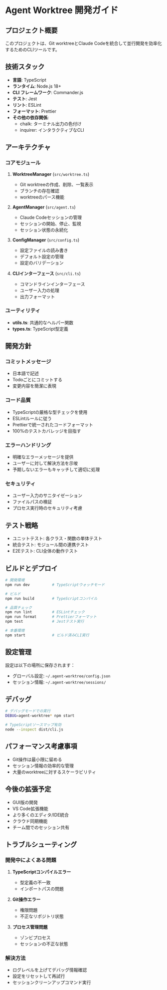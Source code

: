 # Agent Worktree 開発ガイド

## プロジェクト概要

このプロジェクトは、Git worktreeとClaude Codeを統合して並行開発を効率化するためのCLIツールです。

## 技術スタック

- **言語**: TypeScript
- **ランタイム**: Node.js 18+
- **CLI フレームワーク**: Commander.js
- **テスト**: Jest
- **リント**: ESLint
- **フォーマット**: Prettier
- **その他の依存関係**:
  - chalk: ターミナル出力の色付け
  - inquirer: インタラクティブなCLI

## アーキテクチャ

### コアモジュール

1. **WorktreeManager** (`src/worktree.ts`)
   - Git worktreeの作成、削除、一覧表示
   - ブランチの存在確認
   - worktreeのパース機能

2. **AgentManager** (`src/agent.ts`)
   - Claude Codeセッションの管理
   - セッションの開始、停止、監視
   - セッション状態の永続化

3. **ConfigManager** (`src/config.ts`)
   - 設定ファイルの読み書き
   - デフォルト設定の管理
   - 設定のバリデーション

4. **CLIインターフェース** (`src/cli.ts`)
   - コマンドラインインターフェース
   - ユーザー入力の処理
   - 出力フォーマット

### ユーティリティ

- **utils.ts**: 共通的なヘルパー関数
- **types.ts**: TypeScript型定義

## 開発方針

### コミットメッセージ

- 日本語で記述
- Todoごとにコミットする
- 変更内容を簡潔に表現

### コード品質

- TypeScriptの厳格な型チェックを使用
- ESLintルールに従う
- Prettierで統一されたコードフォーマット
- 100%のテストカバレッジを目指す

### エラーハンドリング

- 明確なエラーメッセージを提供
- ユーザーに対して解決方法を示唆
- 予期しないエラーもキャッチして適切に処理

### セキュリティ

- ユーザー入力のサニタイゼーション
- ファイルパスの検証
- プロセス実行時のセキュリティ考慮

## テスト戦略

- ユニットテスト: 各クラス・関数の単体テスト
- 統合テスト: モジュール間の連携テスト
- E2Eテスト: CLI全体の動作テスト

## ビルドとデプロイ

```bash
# 開発環境
npm run dev          # TypeScriptウォッチモード

# ビルド
npm run build        # TypeScriptコンパイル

# 品質チェック
npm run lint         # ESLintチェック
npm run format       # Prettierフォーマット
npm test             # Jestテスト実行

# 本番環境
npm start            # ビルド済みCLI実行
```

## 設定管理

設定は以下の場所に保存されます：
- グローバル設定: `~/.agent-worktree/config.json`
- セッション情報: `~/.agent-worktree/sessions/`

## デバッグ

```bash
# デバッグモードでの実行
DEBUG=agent-worktree* npm start

# TypeScriptソースマップ有効
node --inspect dist/cli.js
```

## パフォーマンス考慮事項

- Git操作は最小限に留める
- セッション情報の効率的な管理
- 大量のworktreeに対するスケーラビリティ

## 今後の拡張予定

- GUI版の開発
- VS Code拡張機能
- より多くのエディタ/IDE統合
- クラウド同期機能
- チーム間でのセッション共有

## トラブルシューティング

### 開発中によくある問題

1. **TypeScriptコンパイルエラー**
   - 型定義の不一致
   - インポートパスの問題

2. **Git操作エラー**
   - 権限問題
   - 不正なリポジトリ状態

3. **プロセス管理問題**
   - ゾンビプロセス
   - セッションの不正な状態

### 解決方法

- ログレベルを上げてデバッグ情報確認
- 設定をリセットして再試行
- セッションクリーンアップコマンド実行